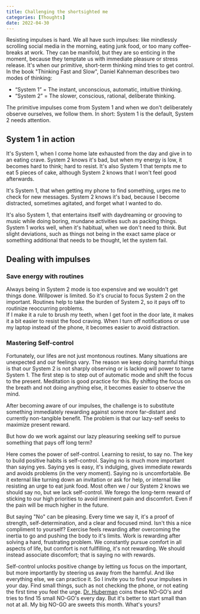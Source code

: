 ```yaml
---
title: Challenging the shortsighted me
categories: [Thoughts]
date: 2022-04-30
---
```



Resisting impulses is hard. We all have such impulses: 
like mindlessly scrolling social media in the morning, eating junk food, or too many coffee-breaks at work. They can be manifold, but they are so enticing in the moment, because they temptate us with immediate pleasure or stress release. 
It's when our primitive, short-term thinking mind tries to get control. In the book "Thinking Fast and Slow", Daniel Kahneman describes two modes of thinking:
* “System 1” = The instant, unconscious, automatic, intuitive thinking.  
* “System 2” = The slower, conscious, rational, deliberate thinking.

The primitive impulses come from System 1 and when we don't deliberately observe ourselves, we follow them.
In short: System 1 is the default, System 2 needs attention.

## System 1 in action
It's System 1, when I come home late exhausted from the day and give in to an eating crave. System 2 knows it's bad, but when my energy is low, it becomes hard to think; hard to resist. 
It's also System 1 that tempts me to eat 5 pieces of cake, although System 2 knows that I won't feel good afterwards.

It's System 1, that when getting my phone to find something, urges me to check for new messages.
System 2 knows it's bad, because I become distracted, sometimes agitated, and forget what I wanted to do.

It's also System 1, that entertains itself with daydreaming or grooving to music while doing boring, mundane activities such as packing things. System 1 works well, when it's habitual, when we don't need to think. But slight deviations, such as things not being in the exact same place or something additional that needs to be thought, let the system fail.

## Dealing with impulses
### Save energy with routines
Always being in System 2 mode is too expensive and we wouldn't get things done. Willpower is limited.
So it's crucial to focus System 2 on the important. Routines help to take the burden of System 2, so it pays off to routinize reoccurring problems.  
If I make it a rule to brush my teeth, when I get foot in the door late, it makes it a bit easier to resist the food craving.
When I turn off notifications or use my laptop instead of the phone, it becomes easier to avoid distraction. 

### Mastering Self-control
Fortunately, our lifes are not just montonous routines. Many situations are unexpected and our feelings vary.
The reason we keep doing harmful things is that our System 2 is not sharply observing or is lacking will power to tame System 1.
The first step is to step out of automatic mode and shift the focus to the present. Meditation is good practice for this. By shifting the focus on the breath and not doing anything else, it becomes easier to observe the mind.

After becoming aware of our impulses, the challenge is to substitute something immediately rewarding against some more far-distant and currently non-tangible benefit.
The problem is that our lazy-self seeks to maximize present reward. 

But how do we work against our lazy pleasuring seeking self to pursue something that pays off long term?

Here comes the power of self-control. Learning to resist, to say no. The key to build positive habits is self-control. Saying no is much more important than saying yes.
Saying yes is easy, it's indulging, gives immediate rewards and avoids problems (in the very moment).
Saying no is uncomfortable. Be it external like turning down an invitation or ask for help, or internal like resisting an urge to eat junk food. Most often we / our System 2 knows we should say no, but we lack self-control.
We forego the long-term reward of sticking to our high priorities to avoid imminent pain and discomfort. Even if the pain will be much higher in the future. 

But saying "No" can be pleasing. Every time we say it, it's a proof of strength, self-determination, and a clear and focused mind. Isn't this a nice compliment to yourself?
Exercise feels rewarding after overcoming the inertia to go and pushing the body to it's limits. Work is rewarding after solving a hard, frustrating problem.
We constantly pursue comfort in all aspects of life, but comfort is not fullfilling, it's not rewarding. 
We should instead associate discomfort; that is saying no with rewards. 

Self-control unlocks positive change by letting us focus on the important, but more importantly by steering us away from the harmful. And like everything else, we can practice it. So I invite you to find your impulses in your day. Find small things, such as not checking the phone, or not eating the first time you feel the urge. [Dr. Huberman](https://podcastnotes.org/huberman-lab/optimize-your-brain-with-science-based-tools-huberman-lab/) coins these NO-GO's and tries to find 15 small NO-GO's every day. But it's better to start small than not at all. My big NO-GO are sweets this month. 
What's yours?